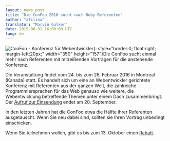 ```yaml
---
layout: news_post
title: "Die ConFoo 2016 sucht nach Ruby-Referenten"
author: "afilina"
translator: "Marvin Gülker"
date: 2015-08-31 16:00:00 UTC
lang: de
---
```


![ConFoo - Konferenz für Webentwickler](https://confoo.ca/images/content/confoo-master.jpg){: style="border:0; float:right; margin-left:20px;" width="350" height="157"}Die ConFoo sucht einmal mehr nach Referenten mit mitreißenden Vorträgen für die anstehende Konferenz.

Die Veranstaltung findet vom 24. bis zum 26. Februar 2016 in Montreal
(Kanada) statt. Es handelt sich um eine an Webentwickler gerichtete
Konferenz mit Referenten aus der ganzen Welt, die zahlreiche
Programmiersprachen für das Web genauso wie weitere, die
Webentwicklung betreffende Themen unter einem Dach zusammenbringt. Der
[Aufruf zur Einsendung][1] endet am 20. September.

In den letzten Jahren hat die ConFoo etwa die Hälfte ihrer Referenten
ausgetauscht. Wenn Sie neu dabei sind, sollten sie Ihren Vortrag
unbedingt einschicken.

Wenn Sie teilnehmen wollen, gibt es bis zum 13. Oktober einen
[Rabatt][2].

[1]: https://confoo.ca/en/call-for-papers
[2]: https://confoo.ca/en/register
